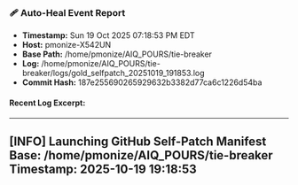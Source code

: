 ### 🩹 Auto-Heal Event Report
- **Timestamp:** Sun 19 Oct 2025 07:18:53 PM EDT
- **Host:** pmonize-X542UN
- **Base Path:** /home/pmonize/AIQ_POURS/tie-breaker
- **Log:** /home/pmonize/AIQ_POURS/tie-breaker/logs/gold_selfpatch_20251019_191853.log
- **Commit Hash:** 187e255690265929632b3382d77ca6c1226d54ba
#### Recent Log Excerpt:
--------------------------------------------------------------
[INFO] Launching GitHub Self-Patch Manifest
Base: /home/pmonize/AIQ_POURS/tie-breaker
Timestamp: 2025-10-19 19:18:53
--------------------------------------------------------------
